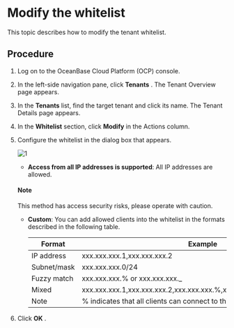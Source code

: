# Modify the whitelist

This topic describes how to modify the tenant whitelist.

## Procedure

1. Log on to the OceanBase Cloud Platform (OCP) console.

2. In the left-side navigation pane, click **Tenants** . The Tenant Overview page appears.

3. In the **Tenants** list, find the target tenant and click its name. The Tenant Details page appears.

4. In the **Whitelist** section, click **Modify** in the Actions column.

5. Configure the whitelist in the dialog box that appears.

   ![1](https://obbusiness-private.oss-cn-shanghai.aliyuncs.com/doc/img/ocp/%E7%99%BD%E5%90%8D%E5%8D%95%E8%AE%BE%E7%BD%AE.png)

   * **Access from all IP addresses is supported**: All IP addresses are allowed.

   <main id="notice" type='explain'>
    <h4>Note</h4>
    <p>This method has access security risks, please operate with caution.</p>
   </main>

   * **Custom**: You can add allowed clients into the whitelist in the formats described in the following table.

     |   Format    |                           Example                           |
     |-------------|-------------------------------------------------------------|
     | IP address  | xxx.xxx.xxx.1,xxx.xxx.xxx.2                                     |
     | Subnet/mask | xxx.xxx.xxx.0/24                                               |
     | Fuzzy match | xxx.xxx.xxx.% or xxx.xxx.xxx._                                    |
     | Mixed       | xxx.xxx.xxx.1,xxx.xxx.xxx.2,xxx.xxx.xxx.%,xxx.xxx.xxx._,xxx.xxx.xxx.0/24 |
     | Note        | % indicates that all clients can connect to this tenant.    |

6. Click **OK** .
